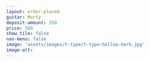 ```yaml
---
layout: order-placed
guitar: Morty
deposit-amount: 350
price: 500
show_tile: false
nav-menu: false
image: 'assets/images/t-type/t-type-hollow-dark.jpg'
image-alt: 
---
```



